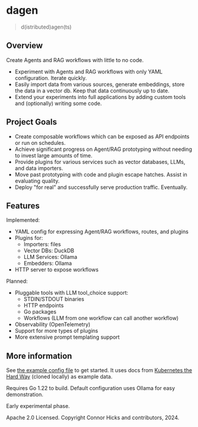 # dagen
> d(istributed)agen(ts)

## Overview
Create Agents and RAG workflows with little to no code.

- Experiment with Agents and RAG workflows with only YAML configuration. Iterate quickly.
- Easily import data from various sources, generate embeddings, store the data in a vector db. Keep that data continuously up to date.
- Extend your experiments into full applications by adding custom tools and (optionally) writing some code.

## Project Goals
- Create composable workflows which can be exposed as API endpoints or run on schedules.
- Achieve significant progress on Agent/RAG prototyping without needing to invest large amounts of time.
- Provide plugins for various services such as vector databases, LLMs, and data importers.
- Move past prototyping with code and plugin escape hatches. Assist in evaluating quality.
- Deploy "for real" and successfully serve production traffic. Eventually.

## Features
Implemented:
- YAML config for expressing Agent/RAG workflows, routes, and plugins
- Plugins for:
	- Importers: files
	- Vector DBs: DuckDB
	- LLM Services: Ollama
	- Embedders: Ollama
- HTTP server to expose workflows

Planned:
- Pluggable tools with LLM tool_choice support:
	- STDIN/STDOUT binaries
	- HTTP endpoints
	- Go packages
	- Workflows (LLM from one workflow can call another workflow)
- Observability (OpenTelemetry)
- Support for more types of plugins
- More extensive prompt templating support

## More information
See [the example config file](./ragoo.yaml) to get started. It uses docs from [Kubernetes the Hard Way](https://github.com/kelseyhightower/kubernetes-the-hard-way) (cloned locally) as example data.

Requires Go 1.22 to build. Default configuration uses Ollama for easy demonstration.

Early experimental phase.

Apache 2.0 Licensed.
Copyright Connor Hicks and contributors, 2024.
